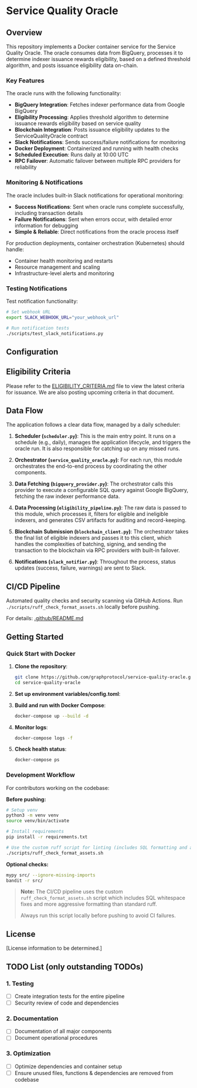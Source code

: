 # Service Quality Oracle

## Overview

This repository implements a Docker container service for the Service Quality Oracle. The oracle consumes data from BigQuery, processes it to determine indexer issuance rewards eligibility, based on a defined threshold algorithm, and posts issuance eligibility data on-chain.

### Key Features

The oracle runs with the following functionality:
- **BigQuery Integration**: Fetches indexer performance data from Google BigQuery
- **Eligibility Processing**: Applies threshold algorithm to determine issuance rewards eligibility based on service quality
- **Blockchain Integration**: Posts issuance eligibility updates to the ServiceQualityOracle contract
- **Slack Notifications**: Sends success/failure notifications for monitoring
- **Docker Deployment**: Containerized and running with health checks
- **Scheduled Execution**: Runs daily at 10:00 UTC
- **RPC Failover**: Automatic failover between multiple RPC providers for reliability

### Monitoring & Notifications

The oracle includes built-in Slack notifications for operational monitoring:

- **Success Notifications**: Sent when oracle runs complete successfully, including transaction details
- **Failure Notifications**: Sent when errors occur, with detailed error information for debugging
- **Simple & Reliable**: Direct notifications from the oracle process itself

For production deployments, container orchestration (Kubernetes) should handle:
- Container health monitoring and restarts
- Resource management and scaling
- Infrastructure-level alerts and monitoring

### Testing Notifications

Test notification functionality:
```bash
# Set webhook URL
export SLACK_WEBHOOK_URL="your_webhook_url"

# Run notification tests
./scripts/test_slack_notifications.py
```

## Configuration

## Eligibility Criteria

Please refer to the [ELIGIBILITY_CRITERIA.md](./ELIGIBILITY_CRITERIA.md) file to view the latest criteria for issuance. We are also posting upcoming criteria in that document.

## Data Flow

The application follows a clear data flow, managed by a daily scheduler:

1.  **Scheduler (`scheduler.py`)**: This is the main entry point. It runs on a schedule (e.g., daily), manages the application lifecycle, and triggers the oracle run. It is also responsible for catching up on any missed runs.

2.  **Orchestrator (`service_quality_oracle.py`)**: For each run, this module orchestrates the end-to-end process by coordinating the other components.

3.  **Data Fetching (`bigquery_provider.py`)**: The orchestrator calls this provider to execute a configurable SQL query against Google BigQuery, fetching the raw indexer performance data.

4.  **Data Processing (`eligibility_pipeline.py`)**: The raw data is passed to this module, which processes it, filters for eligible and ineligible indexers, and generates CSV artifacts for auditing and record-keeping.

5.  **Blockchain Submission (`blockchain_client.py`)**: The orchestrator takes the final list of eligible indexers and passes it to this client, which handles the complexities of batching, signing, and sending the transaction to the blockchain via RPC providers with built-in failover.

6.  **Notifications (`slack_notifier.py`)**: Throughout the process, status updates (success, failure, warnings) are sent to Slack.

## CI/CD Pipeline

Automated quality checks and security scanning via GitHub Actions. Run `./scripts/ruff_check_format_assets.sh` locally before pushing.

For details: [.github/README.md](./.github/README.md)

## Getting Started

### Quick Start with Docker

1. **Clone the repository**:
   ```bash
   git clone https://github.com/graphprotocol/service-quality-oracle.git
   cd service-quality-oracle
   ```

2. **Set up environment variables/config.toml**:

3. **Build and run with Docker Compose**:
   ```bash
   docker-compose up --build -d
   ```

4. **Monitor logs**:
   ```bash
   docker-compose logs -f
   ```

5. **Check health status**:
   ```bash
   docker-compose ps
   ```

### Development Workflow

For contributors working on the codebase:

**Before pushing:**
   ```bash
   # Setup venv
   python3 -m venv venv
   source venv/bin/activate

   # Install requirements
   pip install -r requirements.txt

   # Use the custom ruff script for linting (includes SQL formatting and aggressive linting)
   ./scripts/ruff_check_format_assets.sh
   ```

**Optional checks:**
```bash
mypy src/ --ignore-missing-imports
bandit -r src/
```

> **Note:** The CI/CD pipeline uses the custom `ruff_check_format_assets.sh` script which includes SQL whitespace fixes and more aggressive formatting than standard ruff. 
> 
> Always run this script locally before pushing to avoid CI failures.

## License

[License information to be determined.]

## TODO List (only outstanding TODOs)

### 1. Testing
- [ ] Create integration tests for the entire pipeline
- [ ] Security review of code and dependencies

### 2. Documentation
- [ ] Documentation of all major components
- [ ] Document operational procedures

### 3. Optimization
- [ ] Optimize dependencies and container setup
- [ ] Ensure unused files, functions & dependencies are removed from codebase
